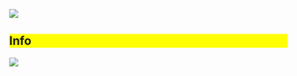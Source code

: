 <img src="https://capsule-render.vercel.app/api?type=soft&color=auto&height=300&section=header&text=안녕하세요%20KT%20Wiz%20프로젝트%2팀%20김부넷%20입니다!&fontSize=40" />

<div style="background-color: yellow;"><h2>Info</h2></div>

<img src="https://capsule-render.vercel.app/api?type=냀&color=#&height=높이&section=footer&text=텍스트&fontSize=텍스트크기" />
